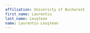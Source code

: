 ```yaml
---
affiliation: University of Bucharest
first_name: Laurentiu
last_name: Leuştean
name: Laurentiu Leuştean
---
```

